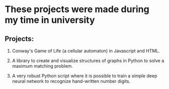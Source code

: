 # These projects were made during my time in university

## Projects:

1) Conway's Game of Life (a cellular automaton) in Javascript and HTML.

2) A library to create and visualize structures of graphs in Python to solve a maximum matching problem.

3) A very robust Python script where it is possible to train a simple deep neural network to recognize hand-written number digits.
